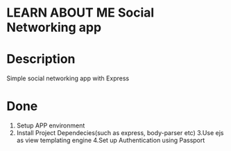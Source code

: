 LEARN ABOUT ME Social Networking app
====================================

Description
============
Simple social networking app with Express

Done
==============
1. Setup APP environment
2. Install Project Dependecies(such as express, body-parser etc)
3.Use ejs as view templating engine
4.Set up Authentication using Passport
